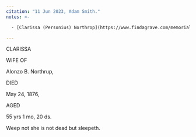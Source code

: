 ```yaml
---
citation: "11 Jun 2023, Adam Smith."
notes: >-

  - [Clarissa (Personius) Northrop](https://www.findagrave.com/memorial/100183650/clarissa-northrup) (04 Apr 1821 to 24 May 1876).

---
```


CLARISSA

WIFE OF

Alonzo B. Northrup,

DIED

May 24, 1876, 

AGED

55 yrs 1 mo, 20 ds.

Weep not she is not dead but sleepeth.
